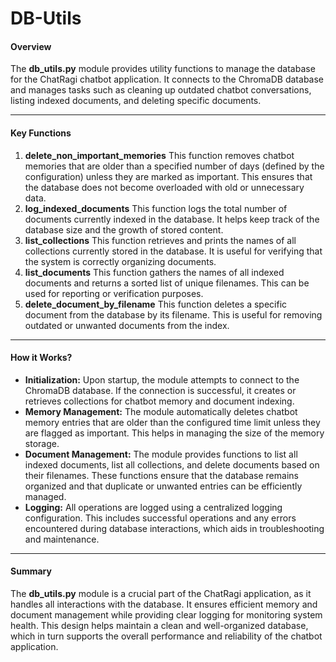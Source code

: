 # DB-Utils

#### Overview
The **db_utils.py** module provides utility functions to manage the database for the ChatRagi chatbot application. It connects to the ChromaDB database and manages tasks such as cleaning up outdated chatbot conversations, listing indexed documents, and deleting specific documents.

---
#### Key Functions
1. **delete_non_important_memories**
	This function removes chatbot memories that are older than a specified number of days (defined by the configuration) unless they are marked as important. This ensures that the database does not become overloaded with old or unnecessary data.
2. **log_indexed_documents**
	This function logs the total number of documents currently indexed in the database. It helps keep track of the database size and the growth of stored content.
3. **list_collections**
	This function retrieves and prints the names of all collections currently stored in the database. It is useful for verifying that the system is correctly organizing documents.
4. **list_documents**
	This function gathers the names of all indexed documents and returns a sorted list of unique filenames. This can be used for reporting or verification purposes.
5. **delete_document_by_filename**
	This function deletes a specific document from the database by its filename. This is useful for removing outdated or unwanted documents from the index.

---
#### How it Works?
- **Initialization:**
	Upon startup, the module attempts to connect to the ChromaDB database. If the connection is successful, it creates or retrieves collections for chatbot memory and document indexing.
- **Memory Management:**
	The module automatically deletes chatbot memory entries that are older than the configured time limit unless they are flagged as important. This helps in managing the size of the memory storage.
- **Document Management:**
	The module provides functions to list all indexed documents, list all collections, and delete documents based on their filenames. These functions ensure that the database remains organized and that duplicate or unwanted entries can be efficiently managed.
- **Logging:**
	All operations are logged using a centralized logging configuration. This includes successful operations and any errors encountered during database interactions, which aids in troubleshooting and maintenance.

---
#### Summary
The **db_utils.py** module is a crucial part of the ChatRagi application, as it handles all interactions with the database. It ensures efficient memory and document management while providing clear logging for monitoring system health. This design helps maintain a clean and well-organized database, which in turn supports the overall performance and reliability of the chatbot application.

